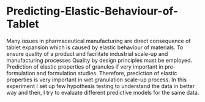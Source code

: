 # Predicting-Elastic-Behaviour-of-Tablet
Many issues in pharmaceutical manufacturing are direct consequence of tablet expansion which is caused by elastic behaviour of materials. To ensure quality of a product and facilitate industrial scale-up and manufacturing processes Quality by design principles must be employed. Prediction of elastic properties of granules if very important in pre-formulation and formulation studies. Therefore, prediction of elastic properties is very important in wet granulation scale-up process. In this experiment I set up few hypothesis testing to understand the data in better way and then, I try to evaluate different predictive models for the same data.
